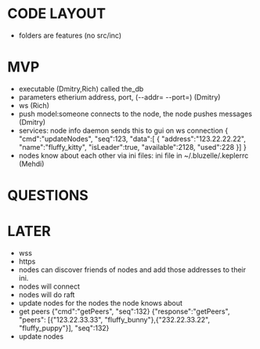 CODE LAYOUT
===========
- folders are features (no src/inc)

MVP
===
- executable (Dmitry,Rich) called the_db
- parameters etherium address, port, (--addr=<addr> --port=<port>) (Dmitry)
- ws (Rich)
- push model:someone connects to the node, the node pushes messages (Dmitry)
- services: node info daemon sends this to gui on ws connection
{ 
    "cmd":"updateNodes", 
    "seq":123, 
    "data":[
       { 
       "address":"123.22.22.22",
       "name":"fluffy_kitty",
       "isLeader":true,
       "available":2128,
       "used":228
       }]
}
- nodes know about each other via ini files: ini file in ~/.bluzelle/.keplerrc (Mehdi)


QUESTIONS
=========


LATER
=====

- wss
- https
- nodes can discover friends of nodes and add those addresses to their ini.
- nodes will connect
- nodes will do raft
- update nodes for the nodes the node knows about
- get peers
{"cmd":"getPeers", "seq":132}
{"response":"getPeers", "peers": [{"123.22.33.33", "fluffy_bunny"},{"232.22.33.22", "fluffy_puppy"}], "seq":132}
- update nodes 
